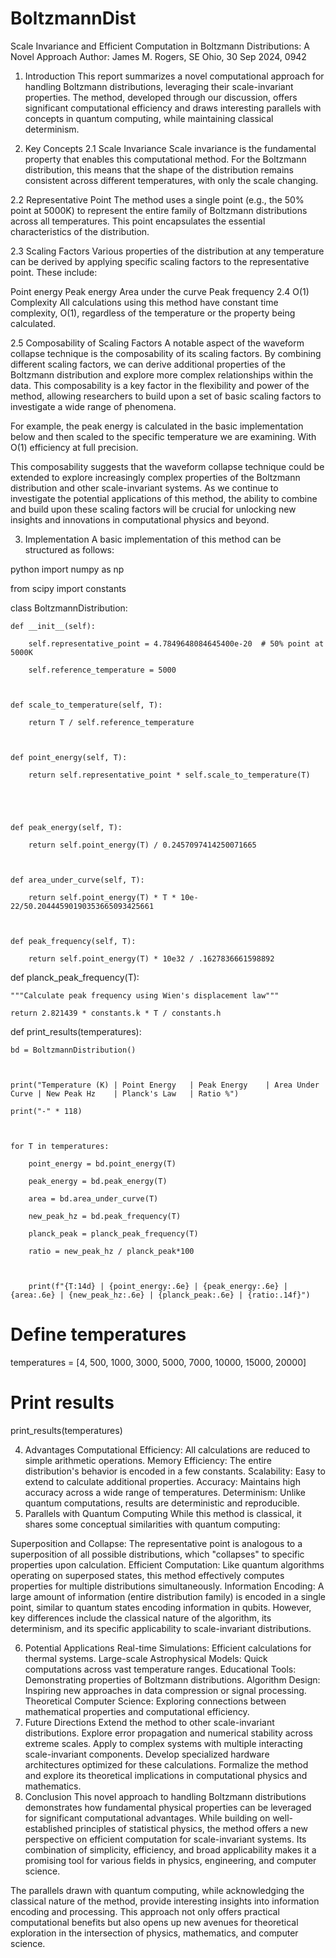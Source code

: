# BoltzmannDist


Scale Invariance and Efficient Computation in Boltzmann Distributions: A Novel Approach
 Author: James M. Rogers, SE Ohio, 30 Sep 2024, 0942

1. Introduction
This report summarizes a novel computational approach for handling Boltzmann distributions, leveraging their scale-invariant properties. The method, developed through our discussion, offers significant computational efficiency and draws interesting parallels with concepts in quantum computing, while maintaining classical determinism.

2. Key Concepts
2.1 Scale Invariance
Scale invariance is the fundamental property that enables this computational method. For the Boltzmann distribution, this means that the shape of the distribution remains consistent across different temperatures, with only the scale changing.

2.2 Representative Point
The method uses a single point (e.g., the 50% point at 5000K) to represent the entire family of Boltzmann distributions across all temperatures. This point encapsulates the essential characteristics of the distribution.

2.3 Scaling Factors
Various properties of the distribution at any temperature can be derived by applying specific scaling factors to the representative point. These include:

Point energy
Peak energy
Area under the curve
Peak frequency
2.4 O(1) Complexity
All calculations using this method have constant time complexity, O(1), regardless of the temperature or the property being calculated.

2.5 Composability of Scaling Factors
A notable aspect of the waveform collapse technique is the composability of its scaling factors. By combining different scaling factors, we can derive additional properties of the Boltzmann distribution and explore more complex relationships within the data. This composability is a key factor in the flexibility and power of the method, allowing researchers to build upon a set of basic scaling factors to investigate a wide range of phenomena.

For example, the peak energy is calculated in the basic implementation below and then scaled to the specific temperature we are examining.  With O(1) efficiency at full precision.  

This composability suggests that the waveform collapse technique could be extended to explore increasingly complex properties of the Boltzmann distribution and other scale-invariant systems. As we continue to investigate the potential applications of this method, the ability to combine and build upon these scaling factors will be crucial for unlocking new insights and innovations in computational physics and beyond.

3. Implementation
A basic implementation of this method can be structured as follows:

python
import numpy as np

from scipy import constants



class BoltzmannDistribution:

    def __init__(self):

        self.representative_point = 4.7849648084645400e-20  # 50% point at 5000K

        self.reference_temperature = 5000

        

    def scale_to_temperature(self, T):

        return T / self.reference_temperature

    

    def point_energy(self, T):

        return self.representative_point * self.scale_to_temperature(T)





    def peak_energy(self, T):

        return self.point_energy(T) / 0.2457097414250071665

    

    def area_under_curve(self, T):

        return self.point_energy(T) * T * 10e-22/50.20444590190353665093425661

    

    def peak_frequency(self, T):

        return self.point_energy(T) * 10e32 / .1627836661598892



def planck_peak_frequency(T):

    """Calculate peak frequency using Wien's displacement law"""

    return 2.821439 * constants.k * T / constants.h



def print_results(temperatures):

    bd = BoltzmannDistribution()

    

    print("Temperature (K) | Point Energy   | Peak Energy    | Area Under Curve | New Peak Hz    | Planck's Law   | Ratio %")

    print("-" * 118)

    

    for T in temperatures:

        point_energy = bd.point_energy(T)

        peak_energy = bd.peak_energy(T)

        area = bd.area_under_curve(T)

        new_peak_hz = bd.peak_frequency(T)

        planck_peak = planck_peak_frequency(T)

        ratio = new_peak_hz / planck_peak*100

        

        print(f"{T:14d} | {point_energy:.6e} | {peak_energy:.6e} | {area:.6e} | {new_peak_hz:.6e} | {planck_peak:.6e} | {ratio:.14f}")



# Define temperatures

temperatures = [4, 500, 1000, 3000, 5000, 7000, 10000, 15000, 20000]



# Print results

print_results(temperatures)


4. Advantages
Computational Efficiency: All calculations are reduced to simple arithmetic operations.
Memory Efficiency: The entire distribution's behavior is encoded in a few constants.
Scalability: Easy to extend to calculate additional properties.
Accuracy: Maintains high accuracy across a wide range of temperatures.
Determinism: Unlike quantum computations, results are deterministic and reproducible.
5. Parallels with Quantum Computing
While this method is classical, it shares some conceptual similarities with quantum computing:

Superposition and Collapse: The representative point is analogous to a superposition of all possible distributions, which "collapses" to specific properties upon calculation.
Efficient Computation: Like quantum algorithms operating on superposed states, this method effectively computes properties for multiple distributions simultaneously.
Information Encoding: A large amount of information (entire distribution family) is encoded in a single point, similar to quantum states encoding information in qubits.
However, key differences include the classical nature of the algorithm, its determinism, and its specific applicability to scale-invariant distributions.

6. Potential Applications
Real-time Simulations: Efficient calculations for thermal systems.
Large-scale Astrophysical Models: Quick computations across vast temperature ranges.
Educational Tools: Demonstrating properties of Boltzmann distributions.
Algorithm Design: Inspiring new approaches in data compression or signal processing.
Theoretical Computer Science: Exploring connections between mathematical properties and computational efficiency.
7. Future Directions
Extend the method to other scale-invariant distributions.
Explore error propagation and numerical stability across extreme scales.
Apply to complex systems with multiple interacting scale-invariant components.
Develop specialized hardware architectures optimized for these calculations.
Formalize the method and explore its theoretical implications in computational physics and mathematics.
8. Conclusion
This novel approach to handling Boltzmann distributions demonstrates how fundamental physical properties can be leveraged for significant computational advantages. While building on well-established principles of statistical physics, the method offers a new perspective on efficient computation for scale-invariant systems. Its combination of simplicity, efficiency, and broad applicability makes it a promising tool for various fields in physics, engineering, and computer science.

The parallels drawn with quantum computing, while acknowledging the classical nature of the method, provide interesting insights into information encoding and processing. This approach not only offers practical computational benefits but also opens up new avenues for theoretical exploration in the intersection of physics, mathematics, and computer science.
